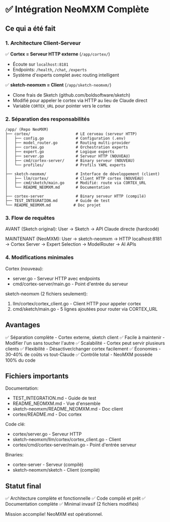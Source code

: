 # ✅ Intégration NeoMXM Complète

## Ce qui a été fait

### 1. Architecture Client-Serveur

✅ **Cortex = Serveur HTTP externe** (`/app/cortex/`)
- Écoute sur `localhost:8181`
- Endpoints: `/health`, `/chat`, `/experts`
- Système d'experts complet avec routing intelligent

✅ **sketch-neomxm = Client** (`/app/sketch-neomxm/`)
- Clone frais de Sketch (github.com/boldsoftware/sketch)
- Modifié pour appeler le cortex via HTTP au lieu de Claude direct
- Variable `CORTEX_URL` pour pointer vers le cortex

### 2. Séparation des responsabilités

```
/app/ (Repo NeoMXM)
├── cortex/                    # LE cerveau (serveur HTTP)
│   ├── config.go              # Configuration (.env)
│   ├── model_router.go        # Routing multi-provider
│   ├── cortex.go              # Orchestration experts
│   ├── expert.go              # Logique experts
│   ├── server.go              # Serveur HTTP (NOUVEAU)
│   ├── cmd/cortex-server/     # Binary serveur (NOUVEAU)
│   └── profiles/              # Profils YAML experts
│
├── sketch-neomxm/             # Interface de développement (client)
│   ├── llm/cortex/            # Client HTTP cortex (NOUVEAU)
│   ├── cmd/sketch/main.go     # Modifié: route via CORTEX_URL
│   └── README_NEOMXM.md       # Documentation
│
├── cortex-server              # Binary serveur HTTP (compilé)
├── TEST_INTEGRATION.md        # Guide de test
└── README_NEOMXM.md          # Doc projet
```

### 3. Flow de requêtes

AVANT (Sketch original):
User → Sketch → API Claude directe (hardcodé)

MAINTENANT (NeoMXM):
User → sketch-neomxm → HTTP localhost:8181 → Cortex Server → Expert Selection → ModelRouter → AI APIs

### 4. Modifications minimales

Cortex (nouveau):
- server.go - Serveur HTTP avec endpoints
- cmd/cortex-server/main.go - Point d'entrée du serveur

sketch-neomxm (2 fichiers seulement):
1. llm/cortex/cortex_client.go - Client HTTP pour appeler cortex
2. cmd/sketch/main.go - 5 lignes ajoutées pour router via CORTEX_URL

## Avantages

✅ Séparation complète - Cortex externe, sketch client
✅ Facile à maintenir - Modifier l'un sans toucher l'autre
✅ Scalabilité - Cortex peut servir plusieurs clients
✅ Flexibilité - Désactiver/changer cortex facilement
✅ Économies - 30-40% de coûts vs tout-Claude
✅ Contrôle total - NeoMXM possède 100% du code

## Fichiers importants

Documentation:
- TEST_INTEGRATION.md - Guide de test
- README_NEOMXM.md - Vue d'ensemble
- sketch-neomxm/README_NEOMXM.md - Doc client
- cortex/README.md - Doc cortex

Code clé:
- cortex/server.go - Serveur HTTP
- sketch-neomxm/llm/cortex/cortex_client.go - Client
- cortex/cmd/cortex-server/main.go - Point d'entrée serveur

Binaries:
- cortex-server - Serveur (compilé)
- sketch-neomxm/sketch - Client (compilé)

## Statut final

✅ Architecture complète et fonctionnelle
✅ Code compilé et prêt
✅ Documentation complète
✅ Minimal invasif (2 fichiers modifiés)

Mission accomplie! NeoMXM est opérationnel.
